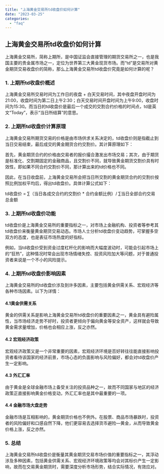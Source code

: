 ```yaml
---
title: "上海黄金交易所td收盘价如何计算"
date: "2023-03-25"
categories: 
  - "faq"
---
```


## 上海黄金交易所td收盘价如何计算

上海黄金交易所，简称上期所，是中国证监会直接管理的期货交易所之一，也是我国主要的贵金属市场之一，定位为世界第三大黄金现货市场。而“td”是交易所对黄金期货交易收盘价的简称，那么上海黄金交易所td收盘价究竟是如何计算的呢？

### 1\. 上期所td收盘价概述

上海黄金交易所交易时间为工作日的夜盘 + 白天交易时间，其中夜盘开盘时间为21:00，收盘时间为第二日上午2:30；白天交易时间开盘时间为上午9:00，收盘时间为15:30。而当日的td收盘价是最后一个成交的交割合约价格的时间点，td是英文“Today”，表示“当日所结算”的意思。

### 2\. 上期所td收盘价计算原理

上海黄金交易所期货交易的价格是由市场供求关系决定的，td收盘价则是指截止到当日交易结束，最后成交的黄金期货合约交割价。其计算原理如下：

首先，黄金期货合约的价格由交易者的报价撮合激发出市场交易；其次，由于期货是标准化、交割期固定的金融商品，且交割价不同，就导致黄金期货交割价具有时效性，即如果不同合约交割价不同，那计算出来的td价格也不同。

因此，在当日收盘前，上海黄金交易所会把当日所交割的黄金期货合约的交割价按照比例加权平均后，得出td收盘价。具体计算公式如下：

td收盘价 = ∑（当日各成交合约的交割价 \* 合约金额比例）/ ∑当日全部合约交易总金额

### 3\. 上期所td收盘价功能

td收盘价是上海黄金交易所的重要指标之一，对市场上金融机构、投资者等参考其td收盘价来衡量黄金期货交易动态。市场人士分析td收盘价变动趋势，可掌握多空双方的态度，也是表征市场热度的好指标。

例如，当td收盘价受到资金过度杠杆化的影响而大幅度波动时，可能会引起市场上的“狂热”，这种情况时常会出现市场情绪失控、投资风险加大等问题，对于普通投资者来说是一个不小的风险提示。

### 4\. 上期所td收盘价影响因素

上海黄金交易所的td收盘价涉及到许多因素，主要包括黄金供需关系、宏观经济等各种市场因素。以下为详情：

#### 4.1黄金供需关系

黄金的供需关系是影响上海黄金交易所td收盘价的重要因素之一，黄金具有避险属性，当市场经济走势不好时，投资者更倾向于偏向黄金等安全资产，这样就会导致黄金需求量增加，价格也会相应上涨，反之亦然。

#### 4.2 宏观经济政策

宏观经济政策又是一个非常重要的因素，宏观经济环境是否好转往往能直接影响投资者看待该国家的经济前景，市场心态的负面影响与风险偏好，都会对td收盘价产生一定影响。

#### 4.3 外汇汇率

由于黄金是全球金融市场上备受关注的投资品种之一，故而不同国家与地区的经济政策正直接影响黄金价格变动，外汇汇率也是其中最重要的一项。

#### 4.4 金融市场大盘走势

金融市场是互相影响的，黄金期货价格也不例外。在股票、商品市场暴跌时，投资者的风险偏好和口感自然下降，他们更容易去选择货币避险—黄金，从而导致黄金价格上涨，反之亦然。

### 5\. 总结

上海黄金交易所td收盘价是衡量其黄金期货交易市场价值的重要指标之一，其浮动涉及多种因素，包括黄金供需关系、宏观经济环境政策等均会对其标价产生一定影响，故而在交易黄金期货时，需要深度分析市场形势，结合实际情况，有效应对。
